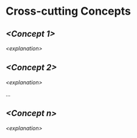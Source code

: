 # Cross-cutting Concepts

## *\<Concept 1\>*

*\<explanation\>*

## *\<Concept 2\>*

*\<explanation\>*

...

## *\<Concept n\>*

*\<explanation\>*
